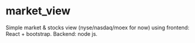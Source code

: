 # market_view
Simple market &amp; stocks view  (nyse/nasdaq/moex for now) using frontend: React + bootstrap. Backend: node js.

